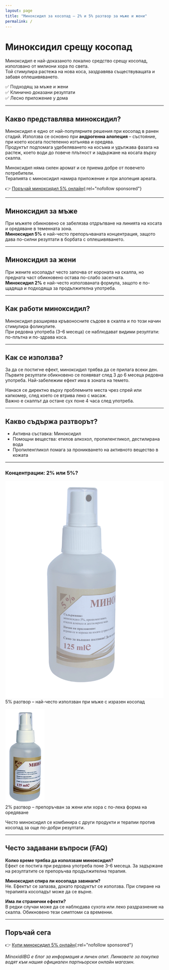 ```yaml
---
layout: page
title: "Миноксидил за косопад – 2% и 5% разтвор за мъже и жени"
permalink: /
---
```


# Миноксидил срещу косопад

Миноксидил е най-доказаното локално средство срещу косопад, използвано от милиони хора по света.  
Той стимулира растежа на нова коса, заздравява съществуващата и забавя оплешивяването.  

✅ Подходящ за мъже и жени  
✅ Клинично доказани резултати  
✅ Лесно приложение у дома  

---

## Какво представлява миноксидил?

Миноксидил е едно от най-популярните решения при косопад в ранен стадий. Използва се основно при **андрогенна алопеция** – състояние, при което косата постепенно изтънява и оредява.  
Продуктът подпомага удебеляването на косъма и удължава фазата на растеж, което води до повече плътност и задържане на косата върху скалпа.  

Миноксидил няма силен аромат и се приема добре от повечето потребители.  
Терапията с миноксидил намира приложение и при алопеция ареата.  

👉 [Поръчай миноксидил 5% онлайн](https://www.minoxidilbg.com/minoxidil-5-procenta/ao069LGw-){:rel="nofollow sponsored"} 

---

## Миноксидил за мъже

При мъжете обикновено се забелязва отдръпване на линията на косата и оредяване в теменната зона.  
**Миноксидил 5%** е най-често препоръчваната концентрация, защото дава по-силни резултати в борбата с оплешивяването.  

---

## Миноксидил за жени

При жените косопадът често започва от короната на скалпа, но предната част обикновено остава по-слабо засегната.  
**Миноксидил 2%** е най-често използваната формула, защото е по-щадяща и подходяща за продължителна употреба.  

---

## Как работи миноксидил?

Миноксидил разширява кръвоносните съдове в скалпа и по този начин стимулира фоликулите.  
При редовна употреба (3–6 месеца) се наблюдават видими резултати: по-плътна и по-здрава коса.  

---

## Как се използва?

За да се постигне ефект, миноксидил трябва да се прилага всеки ден. Първите резултати обикновено се появяват след 3 до 6 месеца редовна употреба. Най-забележим ефект има в зоната на темето.  

Нанася се директно върху проблемните места чрез спрей или капкомер, след което се втрива леко с масаж.  
Важно е скалпът да остане сух поне 4 часа след употреба.  

---

## Какво съдържа разтворът?

* Активна съставка: Миноксидил  
* Помощни вещества: етилов алкохол, пропиленгликол, дестилирана вода  
* Пропиленгликол помага за проникването на активното вещество в кожата  

---

### Концентрации: 2% или 5%?

![Миноксидил 5%](/assets/images/minoxidil-kosopad-5-procenta.gif)  
5% разтвор – най-често използван при мъже с изразен косопад  

![Миноксидил 2%](/assets/images/minoxidil-kosopad-2-procenta.gif)  
2% разтвор – препоръчван за жени или хора с по-лека форма на оредяване  

Често миноксидил се комбинира с други продукти и терапии против косопад за още по-добри резултати.


---

## Често задавани въпроси (FAQ)

**Колко време трябва да използвам миноксидил?**  
Ефект се постига при редовна употреба поне 3–6 месеца. За задържане на резултатите се препоръчва продължителна терапия.  

**Миноксидил спира ли косопада завинаги?**  
Не. Ефектът се запазва, докато продуктът се използва. При спиране на терапията косопадът може да се върне.  

**Има ли странични ефекти?**  
В редки случаи може да се наблюдава сухота или леко раздразнение на скалпа. Обикновено тези симптоми са временни.  

---

## Поръчай сега

👉 [Купи миноксидил 5% онлайн](https://www.minoxidilbg.com/minoxidil-5-procenta/ao069LGw-){:rel="nofollow sponsored"}  

*MinoxidilBG е блог за информация и личен опит. Линковете за покупка водят към нашия официален партньорски онлайн магазин.*  
